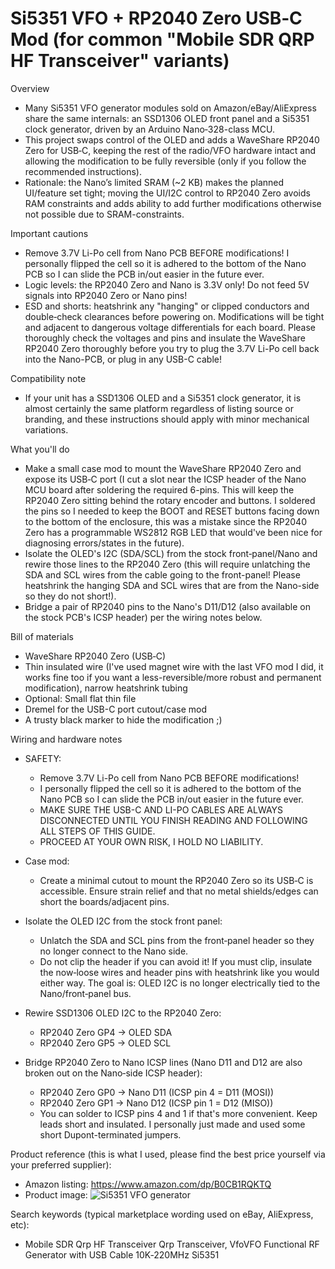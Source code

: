 # Si5351 VFO + RP2040 Zero USB‑C Mod (for common "Mobile SDR QRP HF Transceiver" variants)

Overview
- Many Si5351 VFO generator modules sold on Amazon/eBay/AliExpress share the same internals: an SSD1306 OLED front panel and a Si5351 clock generator, driven by an Arduino Nano‑328-class MCU.
- This project swaps control of the OLED and adds a WaveShare RP2040 Zero for USB‑C, keeping the rest of the radio/VFO hardware intact and allowing the modification to be fully reversible (only if you follow the recommended instructions).
- Rationale: the Nano’s limited SRAM (~2 KB) makes the planned UI/feature set tight; moving the UI/I2C control to RP2040 Zero avoids RAM constraints and adds ability to add further modifications otherwise not possible due to SRAM-constraints.

Important cautions
- Remove 3.7V Li-Po cell from Nano PCB BEFORE modifications! I personally flipped the cell so it is adhered to the bottom of the Nano PCB so I can slide the PCB in/out easier in the future ever.
- Logic levels: the RP2040 Zero and Nano is 3.3V only! Do not feed 5V signals into RP2040 Zero or Nano pins!
- ESD and shorts: heatshrink any "hanging" or clipped conductors and double‑check clearances before powering on. Modifications will be tight and adjacent to dangerous voltage differentials for each board. Please thoroughly check the voltages and pins and insulate the WaveShare RP2040 Zero thoroughly before you try to plug the 3.7V Li-Po cell back into the Nano-PCB, or plug in any USB-C cable!

Compatibility note
- If your unit has a SSD1306 OLED and a Si5351 clock generator, it is almost certainly the same platform regardless of listing source or branding, and these instructions should apply with minor mechanical variations.

What you'll do
- Make a small case mod to mount the WaveShare RP2040 Zero and expose its USB‑C port (I cut a slot near the ICSP header of the Nano MCU board after soldering the required 6-pins. This will keep the RP2040 Zero sitting behind the rotary encoder and buttons. I soldered the pins so I needed to keep the BOOT and RESET buttons facing down to the bottom of the enclosure, this was a mistake since the RP2040 Zero has a programmable WS2812 RGB LED that would've been nice for diagnosing errors/states in the future).
- Isolate the OLED's I2C (SDA/SCL) from the stock front‑panel/Nano and rewire those lines to the RP2040 Zero (this will require unlatching the SDA and SCL wires from the cable going to the front-panel! Please heatshrink the hanging SDA and SCL wires that are from the Nano-side so they do not short!).
- Bridge a pair of RP2040 pins to the Nano's D11/D12 (also available on the stock PCB's ICSP header) per the wiring notes below.

Bill of materials
- WaveShare RP2040 Zero (USB‑C)
- Thin insulated wire (I've used magnet wire with the last VFO mod I did, it works fine too if you want a less-reversible/more robust and permanent modification), narrow heatshrink tubing
- Optional: Small flat thin file
- Dremel for the USB-C port cutout/case mod
- A trusty black marker to hide the modification ;)

Wiring and hardware notes
- SAFETY:
  - Remove 3.7V Li-Po cell from Nano PCB BEFORE modifications!
  - I personally flipped the cell so it is adhered to the bottom of the Nano PCB so I can slide the PCB in/out easier in the future ever.
  - MAKE SURE THE USB-C AND LI-PO CABLES ARE ALWAYS DISCONNECTED UNTIL YOU FINISH READING AND FOLLOWING ALL STEPS OF THIS GUIDE.
  - PROCEED AT YOUR OWN RISK, I HOLD NO LIABILITY.

- Case mod:
  - Create a minimal cutout to mount the RP2040 Zero so its USB‑C is accessible. Ensure strain relief and that no metal shields/edges can short the boards/adjacent pins.

- Isolate the OLED I2C from the stock front panel:
  - Unlatch the SDA and SCL pins from the front‑panel header so they no longer connect to the Nano side.
  - Do not clip the header if you can avoid it! If you must clip, insulate the now‑loose wires and header pins with heatshrink like you would either way. The goal is: OLED I2C is no longer electrically tied to the Nano/front‑panel bus.

- Rewire SSD1306 OLED I2C to the RP2040 Zero:
  - RP2040 Zero GP4 → OLED SDA
  - RP2040 Zero GP5 → OLED SCL

- Bridge RP2040 Zero to Nano ICSP lines (Nano D11 and D12 are also broken out on the Nano‑side ICSP header):
  - RP2040 Zero GP0 → Nano D11 (ICSP pin 4 = D11 (MOSI))
  - RP2040 Zero GP1 → Nano D12 (ICSP pin 1 = D12 (MISO))
  - You can solder to ICSP pins 4 and 1 if that's more convenient. Keep leads short and insulated. I personally just made and used some short Dupont-terminated jumpers.

Product reference (this is what I used, please find the best price yourself via your preferred supplier):
- Amazon listing: https://www.amazon.com/dp/B0CB1RQKTQ
- Product image: ![Si5351 VFO generator](https://m.media-amazon.com/images/I/61U2V2WqoSL._SL1500_.jpg)

Search keywords (typical marketplace wording used on eBay, AliExpress, etc):
- Mobile SDR Qrp HF Transceiver Qrp Transceiver, VfoVFO Functional RF Generator with USB Cable 10K‑220MHz Si5351

